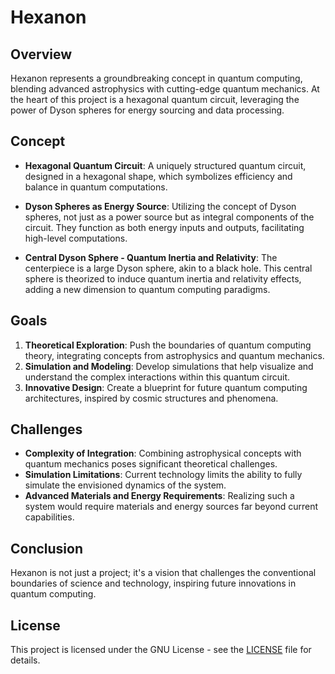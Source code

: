 # Hexanon

## Overview

Hexanon represents a groundbreaking concept in quantum computing, blending advanced astrophysics with cutting-edge quantum mechanics. At the heart of this project is a hexagonal quantum circuit, leveraging the power of Dyson spheres for energy sourcing and data processing.

## Concept

- **Hexagonal Quantum Circuit**: A uniquely structured quantum circuit, designed in a hexagonal shape, which symbolizes efficiency and balance in quantum computations.

- **Dyson Spheres as Energy Source**: Utilizing the concept of Dyson spheres, not just as a power source but as integral components of the circuit. They function as both energy inputs and outputs, facilitating high-level computations.

- **Central Dyson Sphere - Quantum Inertia and Relativity**: The centerpiece is a large Dyson sphere, akin to a black hole. This central sphere is theorized to induce quantum inertia and relativity effects, adding a new dimension to quantum computing paradigms.

## Goals

1. **Theoretical Exploration**: Push the boundaries of quantum computing theory, integrating concepts from astrophysics and quantum mechanics.
2. **Simulation and Modeling**: Develop simulations that help visualize and understand the complex interactions within this quantum circuit.
3. **Innovative Design**: Create a blueprint for future quantum computing architectures, inspired by cosmic structures and phenomena.

## Challenges

- **Complexity of Integration**: Combining astrophysical concepts with quantum mechanics poses significant theoretical challenges.
- **Simulation Limitations**: Current technology limits the ability to fully simulate the envisioned dynamics of the system.
- **Advanced Materials and Energy Requirements**: Realizing such a system would require materials and energy sources far beyond current capabilities.

## Conclusion

Hexanon is not just a project; it's a vision that challenges the conventional boundaries of science and technology, inspiring future innovations in quantum computing.

## License

This project is licensed under the GNU License - see the [LICENSE](LICENSE) file for details.
